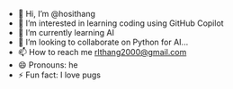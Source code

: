 - 👋 Hi, I’m @hosithang
- 👀 I’m interested in learning coding using GitHub Copilot
- 🌱 I’m currently learning AI
- 💞️ I’m looking to collaborate on Python for AI...
- 📫 How to reach me rlthang2000@gmail.com
- 😄 Pronouns: he
- ⚡ Fun fact: I love pugs

<!---
hosithang/hosithang is a ✨ special ✨ repository because its `README.md` (this file) appears on your GitHub profile.
You can click the Preview link to take a look at your changes.
--->
